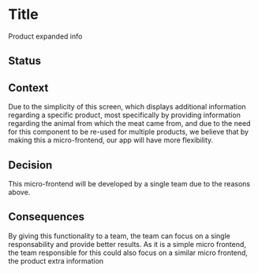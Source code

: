# Title

Product expanded info

## Status


## Context

Due to the simplicity of this screen, which displays additional information regarding a specific product, most specifically by providing information regarding the animal from which the meat came from, and due to the need for this component to be re-used for multiple products, we believe that by making this a micro-frontend, our app will have more flexibility.


## Decision

This micro-frontend will be developed by a single team due to the reasons above.

## Consequences

By giving this functionality to a team, the team can focus on a single responsability and provide better results. As it is a simple micro frontend, the team responsible for this could also focus on a similar micro frontend, the product extra information